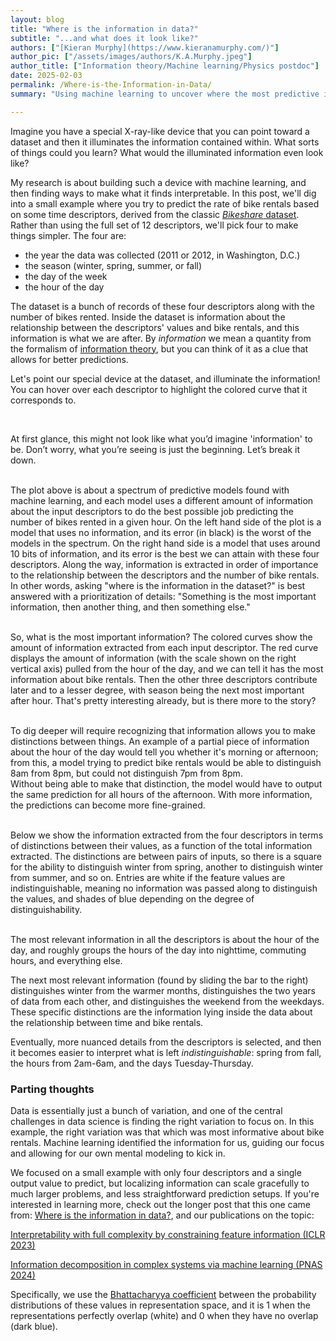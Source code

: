 ```yaml
---
layout: blog
title: "Where is the information in data?"
subtitle: "...and what does it look like?"
authors: ["[Kieran Murphy](https://www.kieranamurphy.com/)"]
author_pic: ["/assets/images/authors/K.A.Murphy.jpeg"]
author_title: ["Information theory/Machine learning/Physics postdoc"]
date: 2025-02-03
permalink: /Where-is-the-Information-in-Data/
summary: "Using machine learning to uncover where the most predictive insights hide in data."

---
```


Imagine you have a special X-ray-like device that you can point toward a dataset and then it illuminates the information contained within.  What sorts of things could you learn?  What would the illuminated information even look like?

My research is about building such a device with machine learning, and then finding ways to make what it finds interpretable. 
In this post, we'll dig into a small example where you try to predict the rate of bike rentals based on some time descriptors, derived from the classic [*Bikeshare* dataset](https://archive.ics.uci.edu/dataset/275/bike+sharing+dataset).  Rather than using the full set of 12 descriptors, we'll pick four to make things simpler.  The four are:

- the year the data was collected (2011 or 2012, in Washington, D.C.)
- the season (winter, spring, summer, or fall)
- the day of the week
- the hour of the day

The dataset is a bunch of records of these four descriptors along with the number of bikes rented.
Inside the dataset is information about the relationship between the descriptors' values and bike rentals, and this information is what we are after.
By *information* we mean a quantity from the formalism of [information theory](https://en.wikipedia.org/wiki/Information_theory), but you can think of it as a clue that allows for better predictions.

Let's point our special device at the dataset, and illuminate the information!  You can hover over each descriptor to highlight the colored curve that it corresponds to.

<div class='sticky-container'>
<div class='tabular-decomp row sticky'></div>

<br/>

At first glance, this might not look like what you’d imagine 'information' to be. Don’t worry, what you’re seeing is just the beginning. Let’s break it down. <br/><br/>

The plot above is about a spectrum of predictive models found with machine learning, and each model uses a different amount of information about the input descriptors to do the best possible job predicting the number of bikes rented in a given hour.  On the left hand side of the plot is a model that uses no information, and its error (in black) is the worst of the models in the spectrum.  On the right hand side is a model that uses around 10 bits of information, and its error is the best we can attain with these four descriptors.  Along the way, information is extracted in order of importance to the relationship between the descriptors and the number of bike rentals.  In other words, asking "where is the information in the dataset?" is best answered with a prioritization of details: "Something is the most important information, then another thing, and then something else." <br/><br/>
 
So, what is the most important information?  The colored curves show the amount of information extracted from each input descriptor.  The red curve displays the amount of information (with the scale shown on the right vertical axis) pulled from the hour of the day, and we can tell it has the most information about bike rentals.  Then the other three descriptors contribute later and to a lesser degree, with season being the next most important after hour.  That's pretty interesting already, but is there more to the story?<br/><br/>

To dig deeper will require recognizing that information allows you to make distinctions between things.  An example of a partial piece of information about the hour of the day would tell you whether it's morning or afternoon; from this, a model trying to predict bike rentals would be able to distinguish 8am from 8pm, but could not distinguish 7pm from 8pm.  
Without being able to make that distinction, the model would have to output the same prediction for all hours of the afternoon.  With more information, the predictions can become more fine-grained.<br/><br/>

Below we show the information extracted from the four descriptors in terms of distinctions between their values, as a function of the total information extracted.  The distinctions are between pairs of inputs, so there is a square for the ability to distinguish winter from spring, another to distinguish winter from summer, and so on.  Entries are white if the feature values are indistinguishable, meaning no information was passed along to distinguish the values, and shades of blue depending on the degree of distinguishability.<a class='footstart' key='bhat'></a><br/><br/>

</div>

<div class="container">
  <div class='compression-level-slider'></div>
</div>
<div class='distinguishability-mats row' width="50"></div>

The most relevant information in all the descriptors is about the hour of the day, and roughly groups the hours of the day into nighttime, commuting hours, and everything else.

The next most relevant information (found by sliding the bar to the right) distinguishes winter from the warmer months, distinguishes the two years of data from each other, and distinguishes the weekend from the weekdays.  These specific distinctions are the information lying inside the data about the relationship between time and bike rentals. 

Eventually, more nuanced details from the descriptors is selected, and then it becomes easier to interpret what is left *indistinguishable*: spring from fall, the hours from 2am-6am, and the days Tuesday-Thursday.

### Parting thoughts

Data is essentially just a bunch of variation, and one of the central challenges in data science is finding the right variation to focus on.  In this example, the right variation was that which was most informative about bike rentals.
Machine learning identified the information for us, guiding our focus and allowing for our own mental modeling to kick in.

We focused on a small example with only four descriptors and a single output value to predict, but localizing information can scale gracefully to much larger problems, and less straightforward prediction setups.
If you're interested in learning more, check out the longer post that this one came from: [Where is the information in data?](https://murphyka.github.io/information_explorable/), and our publications on the topic:


<a class="paper-title-link" href="https://arxiv.org/abs/2211.17264">Interpretability with full complexity by constraining feature information (ICLR 2023)</a> 

<a class="paper-title-link" href="https://www.pnas.org/doi/abs/10.1073/pnas.2312988121">Information decomposition in complex systems via machine learning (PNAS 2024)</a> 


<a class='footend' key='bhat'></a> 
Specifically, we use the [Bhattacharyya coefficient](https://en.wikipedia.org/wiki/Bhattacharyya_distance) between the probability distributions of these values in representation space, and it is 1 when the representations perfectly overlap (white) and 0 when they have no overlap (dark blue).

<link rel='stylesheet' href='/datapoints/assets/post_assets/2025-01-13-Kieran-Murphy/footnote_v2.css'>
<link rel='stylesheet' href='/datapoints/assets/post_assets/2025-01-13-Kieran-Murphy/citation_v2.css'>
<link rel='stylesheet' href='/datapoints/assets/post_assets/2025-01-13-Kieran-Murphy/style.css'>

<script id='MathJax-script' async src='https://cdn.jsdelivr.net/npm/mathjax@3/es5/tex-mml-chtml.js'></script>
<script defer src='https://cdn.jsdelivr.net/npm/katex@0.16.8/dist/contrib/mathtex-script-type.min.js' integrity='sha384-jiBVvJ8NGGj5n7kJaiWwWp9AjC+Yh8rhZY3GtAX8yU28azcLgoRo4oukO87g7zDT' crossorigin='anonymous'></script>
<script src="https://cdn.jsdelivr.net/npm/@tensorflow/tfjs@latest/dist/tf.min.js"></script>
<script src='/datapoints/assets/post_assets/2025-01-13-Kieran-Murphy/third_party/d3_.js'></script>
<script src='/datapoints/assets/post_assets/2025-01-13-Kieran-Murphy/third_party/d3-scale-chromatic.v1.min.js'></script>
<script src='/datapoints/assets/post_assets/2025-01-13-Kieran-Murphy/third_party/npyjs-global.js'></script>

<script src='/datapoints/assets/post_assets/2025-01-13-Kieran-Murphy/footnote_v2.js'></script>
<script src='/datapoints/assets/post_assets/2025-01-13-Kieran-Murphy/citation_v2.js'></script>


<script src='/datapoints/assets/post_assets/2025-01-13-Kieran-Murphy/util.js'></script>
<script src='/datapoints/assets/post_assets/2025-01-13-Kieran-Murphy/init-input-sliders.js'></script>

<link rel='stylesheet' href='/datapoints/assets/post_assets/2025-01-13-Kieran-Murphy/tabular/style.css'>
<script src='/datapoints/assets/post_assets/2025-01-13-Kieran-Murphy/tabular/init.js'></script>
<script src='/datapoints/assets/post_assets/2025-01-13-Kieran-Murphy/tabular/init-distinguishability.js'></script>

<script src='/datapoints/assets/post_assets/2025-01-13-Kieran-Murphy/init-info-plane.js'></script>
